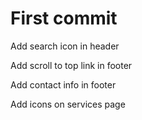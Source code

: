 # First commit

Add search icon in header

Add scroll to top link in footer

Add contact info in footer

Add icons on services page
